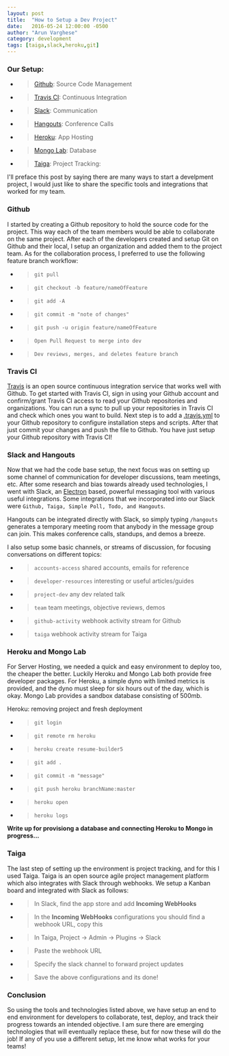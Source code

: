 ```yaml
---
layout: post
title:  "How to Setup a Dev Project"
date:   2016-05-24 12:00:00 -0500
author: "Arun Varghese"
category: development
tags: [taiga,slack,heroku,git]
---
```


### Our Setup:
+ > <i class="fa fa-fw fa-github"></i> [Github](https://github.com/): Source Code Management
+ > <i class="fa fa-fw fa-server"></i> [Travis CI](http://travis-ci.org/): Continuous Integration
+ > <i class="fa fa-fw fa-slack"></i> [Slack](https://slack.com/): Communication
+ > <i class="fa fa-fw fa-google"></i> [Hangouts](https://hangouts.google.com/): Conference Calls
+ > <i class="fa fa-fw fa-server"></i> [Heroku](https://dashboard.heroku.com/): App Hosting
+ > <i class="fa fa-fw fa-database"></i> [Mongo Lab](https://mlab.com/): Database
+ > <i class="fa fa-fw fa-line-chart"></i> [Taiga](https://taiga.io/): Project Tracking: 


I'll preface this post by saying there are many ways to start a develpment project, I would just like to share the specific tools and integrations that worked for my team.

### Github
I started by creating a Github repository to hold the source code for the project. This way each of the team members would be able to collaborate on the same project. After each of the developers created and setup Git on Github and their local, I setup an organization and added them to the project team. As for the collaboration process, I preferred to use the following feature branch workflow:

+ > `git pull`
+ > `git checkout -b feature/nameOfFeature`
+ > `git add -A`
+ > `git commit -m "note of changes"`
+ > `git push -u origin feature/nameOfFeature`
+ > `Open Pull Request to merge into dev`
+ > `Dev reviews, merges, and deletes feature branch`

### Travis CI
[Travis](https://docs.travis-ci.com/user/for-beginners) is an open source continuous integration service that works well with Github. To get started with Travis CI, sign in using your Github account and confirm/grant Travis CI access to read your Github repositories and organizations. You can run a sync to pull up your repositories in Travis CI and check which ones you want to build.
Next step is to add a [.travis.yml](https://docs.travis-ci.com/user/customizing-the-build/) to your Github repository to configure installation steps and scripts. After that just commit your changes and push the file to Github. You have just setup your Github repository with Travis CI!


### Slack and Hangouts
Now that we had the code base setup, the next focus was on setting up some channel of communication for developer discussions, team meetings, etc. After some research and bias towards already used technologies, I went with Slack, an [Electron](http://electron.atom.io/) based, powerful messaging tool with various useful integrations. Some integrations that we incorporated into our Slack were `Github, Taiga, Simple Poll, Todo, and Hangouts`.

Hangouts can be integrated directly with Slack, so simply typing `/hangouts` generates a temporary meeting room that anybody in the message group can join. This makes conference calls, standups, and demos a breeze.

I also setup some basic channels, or streams of discussion, for focusing conversations on different topics:

+ > `accounts-access` shared accounts, emails for reference
+ > `developer-resources` interesting or useful articles/guides 
+ > `project-dev` any dev related talk
+ > `team` team meetings, objective reviews, demos
+ > `github-activity` webhook activity stream for Github
+ > `taiga` webhook activity stream for Taiga 

### Heroku and Mongo Lab
For Server Hosting, we needed a quick and easy environment to deploy too, the cheaper the better. Luckily Heroku and Mongo Lab both provide free developer packages. For Heroku, a simple dyno with limited metrics is provided, and the dyno must sleep for six hours out of the day, which is okay. Mongo Lab provides a sandbox database consisting of 500mb. 

Heroku: removing project and fresh deployment

+ > `git login`
+ > `git remote rm heroku`
+ > `heroku create resume-builder5`
+ > `git add .`
+ > `git commit -m "message"`
+ > `git push heroku branchName:master`
+ > `heroku open`
+ > `heroku logs`

**Write up for provisiong a database and connecting Heroku to Mongo in progress...**

### Taiga
The last step of setting up the environment is project tracking, and for this I used Taiga. Taiga is an open source agile project management platform which also integrates with Slack through webhooks. We setup a Kanban board and integrated with Slack as follows: 

+ > In Slack, find the app store and add **Incoming WebHooks**
+ > In the **Incoming WebHooks** configurations you should find a webhook URL, copy this
+ > In Taiga, Project -> Admin -> Plugins -> Slack
+ > Paste the webhook URL
+ > Specify the slack channel to forward project updates
+ > Save the above configurations and its done!

### Conclusion
So using the tools and technologies listed above, we have setup an end to end environment for developers to collaborate, test, deploy, and track their progress towards an intended objective. I am sure there are emerging technologies that will eventually replace these, but for now these will do the job! If any of you use a different setup, let me know what works for your teams!









